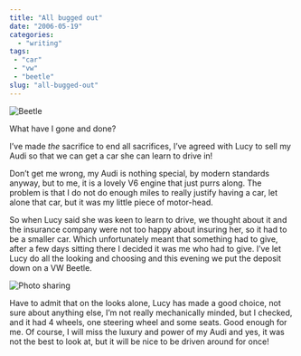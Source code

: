 ```yaml
---
title: "All bugged out"
date: "2006-05-19"
categories:
  - "writing"
tags:
 - "car"
 - "vw"
 - "beetle"
slug: "all-bugged-out"
---
```


![Beetle](/images/149532863.jpg)

What have I gone and done?

I’ve made _the_ sacrifice to end all sacrifices, I’ve agreed with Lucy to sell my Audi so that we can get a car she can learn to drive in!

Don’t get me wrong, my Audi is nothing special, by modern standards anyway, but to me, it is a lovely V6 engine that just purrs along. The problem is that I do not do enough miles to really justify having a car, let alone that car, but it was my little piece of motor-head.

So when Lucy said she was keen to learn to drive, we thought about it and the insurance company were not too happy about insuring her, so it had to be a smaller car. Which unfortunately meant that something had to give, after a few days sitting there I decided it was me who had to give. I’ve let Lucy do all the looking and choosing and this evening we put the deposit down on a VW Beetle.

![Photo sharing](/images/149530596.jpg)

Have to admit that on the looks alone, Lucy has made a good choice, not sure about anything else, I’m not really mechanically minded, but I checked, and it had 4 wheels, one steering wheel and some seats. Good enough for me.
Of course, I will miss the luxury and power of my Audi and yes, it was not the best to look at, but it will be nice to be driven around for once!

